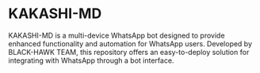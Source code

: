 # KAKASHI-MD
KAKASHI-MD is a multi-device WhatsApp bot designed to provide enhanced functionality and automation for WhatsApp users. Developed by BLACK-HAWK TEAM, this repository offers an easy-to-deploy solution for integrating with WhatsApp through a bot interface.
